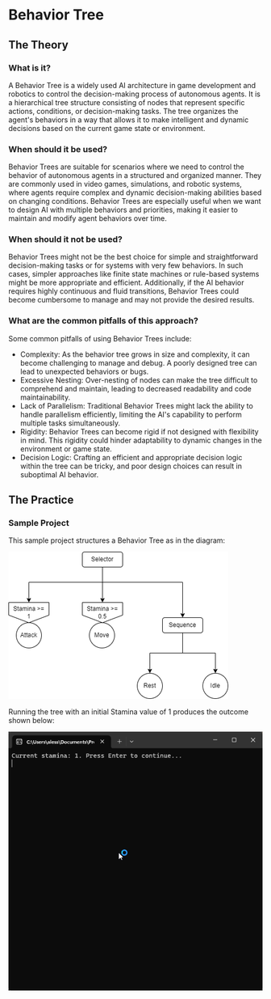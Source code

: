 # Behavior Tree
## The Theory
### What is it?
A Behavior Tree is a widely used AI architecture in game development and robotics to control the decision-making process of autonomous agents.
It is a hierarchical tree structure consisting of nodes that represent specific actions, conditions, or decision-making tasks.
The tree organizes the agent's behaviors in a way that allows it to make intelligent and dynamic decisions based on the current game state or environment.
### When should it be used?
Behavior Trees are suitable for scenarios where we need to control the behavior of autonomous agents in a structured and organized manner.
They are commonly used in video games, simulations, and robotic systems, where agents require complex and dynamic decision-making abilities based on changing conditions.
Behavior Trees are especially useful when we want to design AI with multiple behaviors and priorities, making it easier to maintain and modify agent behaviors over time.
### When should it not be used?
Behavior Trees might not be the best choice for simple and straightforward decision-making tasks or for systems with very few behaviors.
In such cases, simpler approaches like finite state machines or rule-based systems might be more appropriate and efficient.
Additionally, if the AI behavior requires highly continuous and fluid transitions, Behavior Trees could become cumbersome to manage and may not provide the desired results.
### What are the common pitfalls of this approach?
Some common pitfalls of using Behavior Trees include:
* Complexity: As the behavior tree grows in size and complexity, it can become challenging to manage and debug. A poorly designed tree can lead to unexpected behaviors or bugs.
* Excessive Nesting: Over-nesting of nodes can make the tree difficult to comprehend and maintain, leading to decreased readability and code maintainability.
* Lack of Parallelism: Traditional Behavior Trees might lack the ability to handle parallelism efficiently, limiting the AI's capability to perform multiple tasks simultaneously.
* Rigidity: Behavior Trees can become rigid if not designed with flexibility in mind. This rigidity could hinder adaptability to dynamic changes in the environment or game state.
* Decision Logic: Crafting an efficient and appropriate decision logic within the tree can be tricky, and poor design choices can result in suboptimal AI behavior.
## The Practice
### Sample Project
This sample project structures a Behavior Tree as in the diagram:

![](behaviour-tree.png)

Running the tree with an initial Stamina value of 1 produces the outcome shown below:

![](bt_demo.gif)
